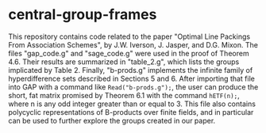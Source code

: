 # central-group-frames
This repository contains code related to the paper "Optimal Line Packings From Association Schemes", by J.W. Iverson, J. Jasper, and D.G. Mixon. The files "gap_code.g" and "sage_code.g" were used in the proof of Theorem 4.6. Their results are summarized in "table_2.g", which lists the groups implicated by Table 2. Finally, "b-prods.g" implements the infinite family of hyperdifference sets described in Sections 5 and 6. After importing that file into GAP with a command like `Read("b-prods.g");`, the user can produce the short, fat matrix promised by Theorem 6.1 with the command `hETF(n);`, where n is any odd integer greater than or equal to 3. This file also contains polycyclic representations of B-products over finite fields, and in particular can be used to further explore the groups created in our paper.


